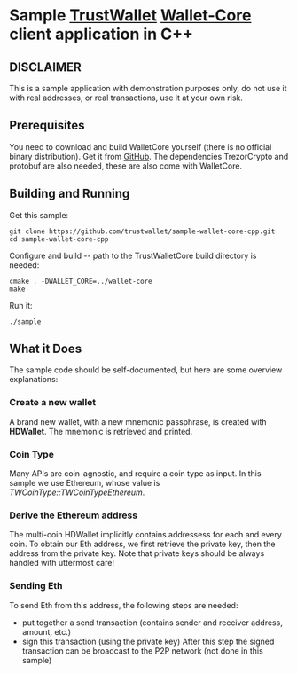 # Sample [TrustWallet](https://www.trustwallet.com) [Wallet-Core](https://github.com/trustwallet/wallet-core) client application in C++

## DISCLAIMER

This is a sample application with demonstration purposes only, do not use it with real addresses, or real transactions, use it at your own risk.
 
## Prerequisites

You need to download and build WalletCore yourself
(there is no official binary distribution).
Get it from
[GitHub](https://github.com/trustwallet/wallet-core).
The dependencies TrezorCrypto and protobuf are also needed, these are also come with WalletCore.

## Building and Running

Get this sample:

    git clone https://github.com/trustwallet/sample-wallet-core-cpp.git
    cd sample-wallet-core-cpp

Configure and build -- path to the TrustWalletCore build directory is needed:

    cmake . -DWALLET_CORE=../wallet-core
    make

Run it:

    ./sample

## What it Does

The sample code should be self-documented, but here are some overview explanations:

### Create a new wallet

A brand new wallet, with a new mnemonic passphrase, is created with **HDWallet**.  The mnemonic is retrieved and printed.

### Coin Type

Many APIs are coin-agnostic, and require a coin type as input.
In this sample we use Ethereum, whose value is *TWCoinType::TWCoinTypeEthereum*.

### Derive the Ethereum address

The multi-coin HDWallet implicitly contains addressess for each and every coin.
To obtain our Eth address, we first retrieve the private key, then the address from the private key.
Note that private keys should be always handled with uttermost care!

### Sending Eth

To send Eth from this address, the following steps are needed:

* put together a send transaction (contains sender and receiver address, amount, etc.)
* sign this transaction (using the private key)
After this step the signed transaction can be broadcast to the P2P network (not done in this sample)

